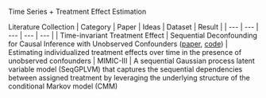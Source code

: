 Time Series + Treatment Effect Estimation

Literature Collection
| Category | Paper | Ideas | Dataset | Result |
| --- | --- | --- | --- | --- |
| Time-invariant Treatment Effect | Sequential Deconfounding for Causal Inference with Unobserved Confounders ([paper](https://arxiv.org/abs/2104.09323), [code](https://github.com/tobhatt/SeqDeconf)) | Estimating individualized treatment effects over time in the presence of unobserved confounders | MIMIC-III | A sequential Gaussian process latent variable model (SeqGPLVM) that captures the sequential dependencies between assigned treatment by leveraging the underlying structure of the conditional Markov model (CMM)

